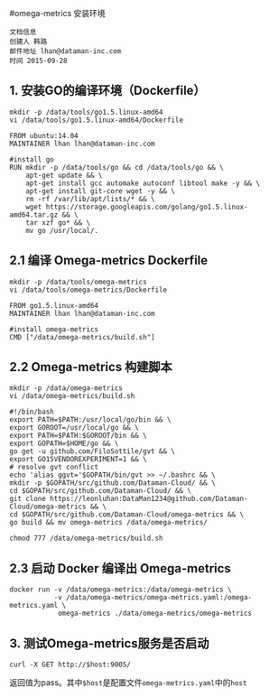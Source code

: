 #omega-metrics 安装环境

    文档信息
    创建人 韩路
    邮件地址 lhan@dataman-inc.com
    时间 2015-09-28

## 1. 安装GO的编译环境（Dockerfile）
    mkdir -p /data/tools/go1.5.linux-amd64
    vi /data/tools/go1.5.linux-amd64/Dockerfile
    
    FROM ubuntu:14.04
    MAINTAINER lhan lhan@dataman-inc.com

    #install go
    RUN mkdir -p /data/tools/go && cd /data/tools/go && \
        apt-get update && \
        apt-get install gcc automake autoconf libtool make -y && \
        apt-get install git-core wget -y && \
        rm -rf /var/lib/apt/lists/* && \
        wget https://storage.googleapis.com/golang/go1.5.linux-amd64.tar.gz && \
        tar xzf go* && \
        mv go /usr/local/.
        
## 2.1 编译 Omega-metrics Dockerfile
    mkdir -p /data/tools/omega-metrics
    vi /data/tools/omega-metrics/Dockerfile

    FROM go1.5.linux-amd64
    MAINTAINER lhan lhan@dataman-inc.com

    #install omega-metrics
    CMD ["/data/omega-metrics/build.sh"]
## 2.2 Omega-metrics 构建脚本
    mkdir -p /data/omega-metrics
    vi /data/omega-metrics/build.sh

    #!/bin/bash
    export PATH=$PATH:/usr/local/go/bin && \
    export GOROOT=/usr/local/go && \
    export PATH=$PATH:$GOROOT/bin && \
    export GOPATH=$HOME/go && \
    go get -u github.com/FiloSottile/gvt && \
    export GO15VENDOREXPERIMENT=1 && \
    # resolve gvt conflict
    echo 'alias ggvt='$GOPATH/bin/gvt >> ~/.bashrc && \
    mkdir -p $GOPATH/src/github.com/Dataman-Cloud/ && \
    cd $GOPATH/src/github.com/Dataman-Cloud/ && \
    git clone https://leonluhan:DataMan1234@github.com/Dataman-Cloud/omega-metrics && \
    cd $GOPATH/src/github.com/Dataman-Cloud/omega-metrics && \
    go build && mv omega-metrics /data/omega-metrics/
    
    chmod 777 /data/omega-metrics/build.sh
## 2.3 启动 Docker 编译出 Omega-metrics
    docker run -v /data/omega-metrics:/data/omega-metrics \
               -v /data/omega-metrics/omega-metrics.yaml:/omega-metrics.yaml \
                omega-metrics ./data/omega-metrics/omega-metrics
                
## 3. 测试Omega-metrics服务是否启动
    curl -X GET http://$host:9005/
返回值为pass。其中`$host`是配置文件`omega-metrics.yaml`中的`host`
